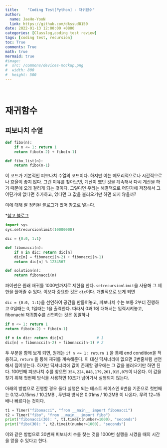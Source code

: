 ```yaml
---
title:    "Coding Test[Python] - 재귀함수"
author:
  name: JaeHo-YooN
  link: https://github.com/dkssud8150
date: 2022-01-13 12:00:00 +0800
categories: [Classlog,coding test review]
tags: [coding test, recursion]
toc: True
comments: True
math: true
mermaid: true
#image:
#  src: /commons/devices-mockup.png
#  width: 800
#  height: 500
---
```


<br>

# 재귀함수






## 피보나치 수열

```python
def fibo(n):
    if n <= 1: return 1
    return fibo(n-2) + fibo(n-1)

def fibo_list(n):
    return fibo(n-1)
```

이 코드가 기본적인 피보나치 수열의 코드이다. 하지만 이는 메모리적으로나 시간적으로나 효율이 좋지 않다. 그런 이유를 찾아보면, 계산이 했던 것을 계속해서 다시 계산을 하기 때문에 오래 걸리게 되는 것이다. 그렇다면 우리는 해결책으로 어딘가에 저장해서 그 어딘가에 없다면 추가하고, 있다면 그 값을 불러오기만 하면 되지 않을까?

이에 대해 잘 정리된 블로그가 있어 참고로 넣는다.

*[참고 블로그](https://mong9data.tistory.com/22)

```python
import sys
sys.setrecursionlimit(10000000)

dic = {0:0, 1:1}

def fibonacci(n):
    if n in dic: return dic[n]
    dic[n] = fibonacci(n-2) + fibonacci(n-1)
    return dic[n] % 1234567

def solution(n):
    return fibonacci(n)
```

파이썬은 원래 재귀를 1000번까지로 제한을 한다. `setrecursionlimit`을 사용해 그 제한을 풀어줄 수 있다. 이보다 중요한 것은 `dic`이다. 개별적으로 보게 되면

`dic = {0:0, 1:1}`을 선언하여 공간을 만들어놓고, 피보나치 수는 보통 2부터 진행하고 0일때는 0, 1일때는 1을 출력한다. 따라서 0과 1에 대해서는 입력시켜놓고, fibonachi 재귀함수를 선언하는 것은 동일하나 

```python
if n <= 1: return 1
return fibo(n-2) + fibo(n-1)
```

```python
if n in dic: return dic[n]               # 1
dic[n] = fibonacci(n-2) + fibonacci(n-1) # 2
```

두 부분을 함께 보게 되면, 원래는 `if n <= 1: return 1` 을 통해 end condition을 적용하고, `return` 을 통해 재귀를 계속해준다. 이 대신 딕셔너리에 없으면 2번줄처럼 선언해서 집어넣는다. 하지만 딕셔너리에 값이 존재할 경우에는 그 값을 불러오기만 하면 된다. 100번째 피보나치 수를 찾으면 `354,224,848,179,261,915,075`이 나온다. 이 값을 찾기 위해 첫번째 방식을 사용하면 10초가 넘어가서 실행되지 않는다. 

아래의 방법으로 진행할 경우 둘다 실행은 되는 테스트 케이스인 6번을 기준으로 첫번째는 0.12~0.15ms / 10.2MB , 두번째 방식은 0.01ms / 10.2MB 이 나온다. 무려 12~15배나 빠르다는 것이다.

```python
t1 = Timer("fibonacci", "from __main__ import fibonacci")
t2 = Timer("fibo", "from __main__ import fibo")
print("fibonacci(30): ", t1.timeit(number=1000), "seconds")
print("fibo(30): ", t2.timeit(number=1000), "seconds")
```

이와 같은 방법으로 30번째 피보나치 수를 찾는 것을 1000번 실행을 시켰을 때의 시간을 얻을 수 있다고 한다. 